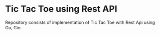 # Tic Tac Toe using Rest API
Repository consists of implementation of Tic Tac Toe with Rest Api using Go, Gin

